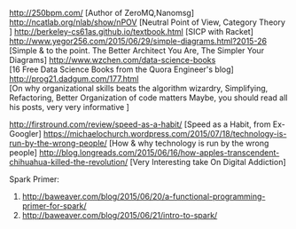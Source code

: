 
http://250bpm.com/   [Author of ZeroMQ,Nanomsg]
http://ncatlab.org/nlab/show/nPOV  [Neutral Point of View, Category Theory ]
http://berkeley-cs61as.github.io/textbook.html  [SICP with Racket]
http://www.yegor256.com/2015/06/29/simple-diagrams.html?2015-26  
         [Simple & to the point. The Better Architect You Are, The Simpler Your Diagrams]
http://www.wzchen.com/data-science-books  
         [16 Free Data Science Books from the Quora Engineer's blog]
http://prog21.dadgum.com/177.html  
         [On why organizational skills beats the algorithm wizardry, Simplifying, Refactoring, Better Organization of code matters
             Maybe, you should read all his posts, very very informative ]
			 

								 
http://firstround.com/review/speed-as-a-habit/  [Speed as a Habit, from Ex-Googler]
https://michaelochurch.wordpress.com/2015/07/18/technology-is-run-by-the-wrong-people/  [How & why technology is run by the wrong people]
http://blog.longreads.com/2015/06/16/how-apples-transcendent-chihuahua-killed-the-revolution/  [Very Interesting take On Digital Addiction]

									 
Spark Primer:
1. http://baweaver.com/blog/2015/06/20/a-functional-programming-primer-for-spark/
2. http://baweaver.com/blog/2015/06/21/intro-to-spark/


